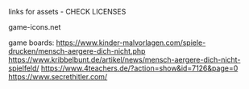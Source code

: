links for assets - CHECK LICENSES

game-icons.net

game boards:
https://www.kinder-malvorlagen.com/spiele-drucken/mensch-aergere-dich-nicht.php
https://www.kribbelbunt.de/artikel/news/mensch-aergere-dich-nicht-spielfeld/
https://www.4teachers.de/?action=show&id=7126&page=0
https://www.secrethitler.com/